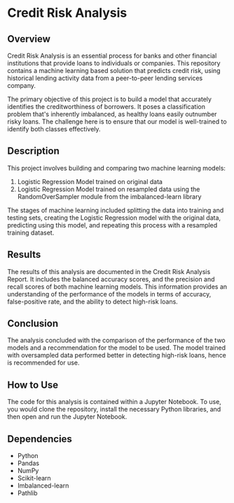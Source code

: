 # Credit Risk Analysis

## Overview

Credit Risk Analysis is an essential process for banks and other financial institutions that provide loans to individuals or companies. This repository contains a machine learning based solution that predicts credit risk, using historical lending activity data from a peer-to-peer lending services company.

The primary objective of this project is to build a model that accurately identifies the creditworthiness of borrowers. It poses a classification problem that's inherently imbalanced, as healthy loans easily outnumber risky loans. The challenge here is to ensure that our model is well-trained to identify both classes effectively.

## Description

This project involves building and comparing two machine learning models:
1. Logistic Regression Model trained on original data
2. Logistic Regression Model trained on resampled data using the RandomOverSampler module from the imbalanced-learn library

The stages of machine learning included splitting the data into training and testing sets, creating the Logistic Regression model with the original data, predicting using this model, and repeating this process with a resampled training dataset.

## Results

The results of this analysis are documented in the Credit Risk Analysis Report. It includes the balanced accuracy scores, and the precision and recall scores of both machine learning models. This information provides an understanding of the performance of the models in terms of accuracy, false-positive rate, and the ability to detect high-risk loans.

## Conclusion

The analysis concluded with the comparison of the performance of the two models and a recommendation for the model to be used. The model trained with oversampled data performed better in detecting high-risk loans, hence is recommended for use.

## How to Use

The code for this analysis is contained within a Jupyter Notebook. To use, you would clone the repository, install the necessary Python libraries, and then open and run the Jupyter Notebook.

## Dependencies

- Python
- Pandas
- NumPy
- Scikit-learn
- Imbalanced-learn
- Pathlib
